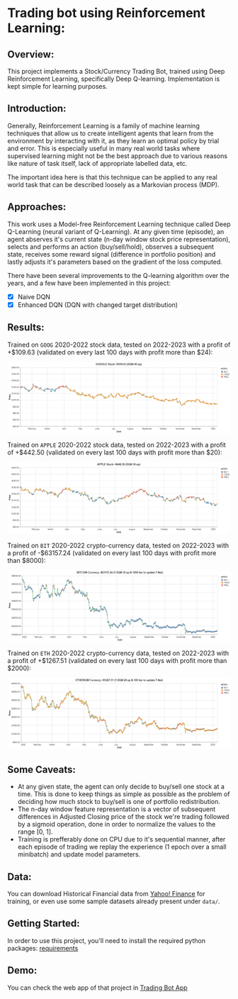 # Trading bot using Reinforcement Learning:

## Overview:

This project implements a Stock/Currency Trading Bot, trained using Deep Reinforcement Learning, specifically Deep Q-learning. Implementation is kept simple for learning purposes.

## Introduction:

Generally, Reinforcement Learning is a family of machine learning techniques that allow us to create intelligent agents that learn from the environment by interacting with it, as they learn an optimal policy by trial and error. This is especially useful in many real world tasks where supervised learning might not be the best approach due to various reasons like nature of task itself, lack of appropriate labelled data, etc.

The important idea here is that this technique can be applied to any real world task that can be described loosely as a Markovian process (MDP).

## Approaches:

This work uses a Model-free Reinforcement Learning technique called Deep Q-Learning (neural variant of Q-Learning).
At any given time (episode), an agent abserves it's current state (n-day window stock price representation), selects and performs an action (buy/sell/hold), observes a subsequent state, receives some reward signal (difference in portfolio position) and lastly adjusts it's parameters based on the gradient of the loss computed.

There have been several improvements to the Q-learning algorithm over the years, and a few have been implemented in this project:

- [x] Naive DQN
- [x] Enhanced DQN (DQN with changed target distribution)

## Results:

Trained on `GOOG` 2020-2022 stock data, tested on 2022-2023 with a profit of +$109.63 (validated on every last 100 days with profit more than $24):

![Google Stock Trading episode](./extra/GOOGLE_Stock_+$109.63_(DQN_40_ep).png)

Trained on `APPLE` 2020-2022 stock data, tested on 2022-2023 with a profit of +$442.50 (validated on every last 100 days with profit more than $20):

![APPLE Stock Trading episode](./extra/APPLE_Stock_+$442.50_(DQN_30_ep).png)

Trained on `BIT` 2020-2022 crypto-currency data, tested on 2022-2023 with a profit of -$63157.24 (validated on every last 100 days with profit more than $8000):

![BITCOIN Crypto-Currency Trading episode](./extra/BITCOIN_Currency_-$63157.24_(T-DQN_30_ep_&_1000_iter_to_update_T-Net).png)

Trained on `ETH` 2020-2022 crypto-currency data, tested on 2022-2023 with a profit of +$1267.51 (validated on every last 100 days with profit more than $2000):

![ETHERIUM Crypto-Currency Trading episode](./extra/ETHERIUM_Currency_+$1267.51_(T-DQN_20_ep_&_100_iter_to_update_T-Net).png)

## Some Caveats:

- At any given state, the agent can only decide to buy/sell one stock at a time. This is done to keep things as simple as possible as the problem of deciding how much stock to buy/sell is one of portfolio redistribution.
- The n-day window feature representation is a vector of subsequent differences in Adjusted Closing price of the stock we're trading followed by a sigmoid operation, done in order to normalize the values to the range [0, 1].
- Training is prefferably done on CPU due to it's sequential manner, after each episode of trading we replay the experience (1 epoch over a small minibatch) and update model parameters.

## Data:

You can download Historical Financial data from [Yahoo! Finance](https://ca.finance.yahoo.com/) for training, or even use some sample datasets already present under `data/`.

## Getting Started:

In order to use this project, you'll need to install the required python packages: [requirements](requirements_1.txt)

## Demo:

You can check the web app of that project in [Trading Bot App](https://trading-bot.streamlit.app/)
